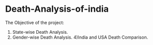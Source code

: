 # Death-Analysis-of-india
The Objective of the project: 
1) State-wise Death Analysis.
3) Gender-wise Death Analysis.
4)India and USA Death Comparison.
